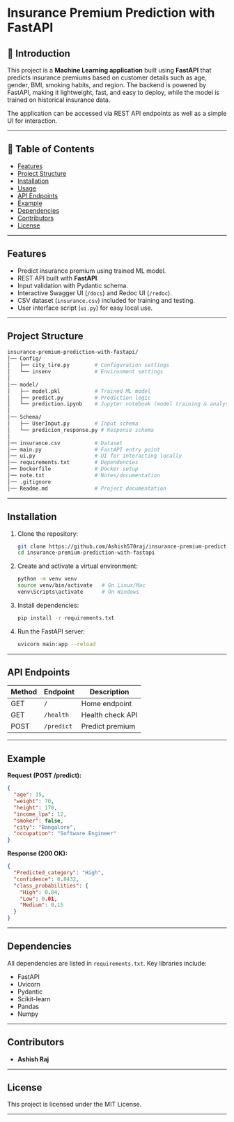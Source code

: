 
# Insurance Premium Prediction with FastAPI

## 📌 Introduction

This project is a **Machine Learning application** built using **FastAPI** that predicts insurance premiums based on customer details such as age, gender, BMI, smoking habits, and region. The backend is powered by FastAPI, making it lightweight, fast, and easy to deploy, while the model is trained on historical insurance data.

The application can be accessed via REST API endpoints as well as a simple UI for interaction.

---

## 📑 Table of Contents

* [Features](#-features)
* [Project Structure](#-project-structure)
* [Installation](#️-installation)
* [Usage](#-usage)
* [API Endpoints](#-api-endpoints)
* [Example](#-example)
* [Dependencies](#-dependencies)
* [Contributors](#-contributors)
* [License](#-license)

---

## Features

* Predict insurance premium using trained ML model.
* REST API built with **FastAPI**.
* Input validation with Pydantic schema.
* Interactive Swagger UI (`/docs`) and Redoc UI (`/redoc`).
* CSV dataset (`insurance.csv`) included for training and testing.
* User interface script (`ui.py`) for easy local use.

---

## Project Structure

```bash
insurance-premium-prediction-with-fastapi/
│── Config/
│   ├── city_tire.py        # Configuration settings
│   └── insenv              # Environment settings
│
│── model/
│   ├── model.pkl           # Trained ML model
│   ├── predict.py          # Prediction logic
│   └── prediction.ipynb    # Jupyter notebook (model training & analysis)
│
│── Schema/
│   ├── UserInput.py        # Input schema
│   └── predicion_response.py # Response schema
│
│── insurance.csv           # Dataset
│── main.py                 # FastAPI entry point
│── ui.py                   # UI for interacting locally
│── requirements.txt        # Dependencies
│── Dockerfile              # Docker setup
│── note.txt                # Notes/documentation
│── .gitignore
│── Readme.md               # Project documentation

```
---

## Installation

1. Clone the repository:

   ```bash
   git clone https://github.com/Ashish570raj/insurance-premium-prediction-with-fastapi.git
   cd insurance-premium-prediction-with-fastapi
   ```

2. Create and activate a virtual environment:

   ```bash
   python -m venv venv
   source venv/bin/activate   # On Linux/Mac
   venv\Scripts\activate      # On Windows
   ```

3. Install dependencies:

   ```bash
   pip install -r requirements.txt
   ```

4. Run the FastAPI server:

   ```bash
   uvicorn main:app --reload
   ```

---

## API Endpoints

| Method | Endpoint   | Description      |
| ------ | ---------- | ---------------- |
| GET    | `/`        | Home endpoint    |
| GET    | `/health`  | Health check API |
| POST   | `/predict` | Predict premium  |

---

## Example

**Request (POST /predict):**

```json
{
  "age": 35,
  "weight": 70,
  "height": 170,
  "income_lpa": 12,
  "smoker": false,
  "city": "Bangalore",
  "occupation": "Software Engineer"
}
```

**Response (200 OK):**

```json
{
  "Predicted_category": "High",
  "confidence": 0.8432,
  "class_probabilities": {
    "High": 0.84,
    "Low": 0.01,
    "Medium": 0.15
  }
}
```
---

## Dependencies

All dependencies are listed in `requirements.txt`. Key libraries include:

* FastAPI
* Uvicorn
* Pydantic
* Scikit-learn
* Pandas
* Numpy

---

## Contributors

* **Ashish Raj** 

---

## License

This project is licensed under the MIT License.

---
